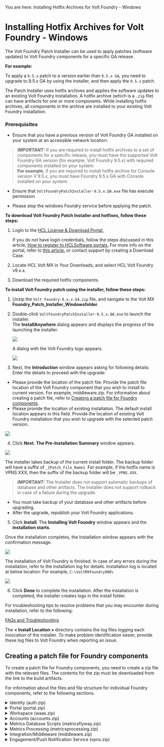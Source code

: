                         

You are here: Installing Hotfix Archives for Volt Foundry - Windows

Installing Hotfix Archives for Volt Foundry - Windows
=======================================================


The Volt Foundry Patch Installer can be used to apply patches (software updates) to Volt Foundry components for a specific GA release.

<b>For example:</b>

To apply a `9.5.x` patch to a version earlier than `9.5.x GA`, you need to upgrade to  9.5.x GA  by using the installer, and then apply the `9.5.x` patch.

The Patch Installer uses hotfix archives and applies the software updates to an existing Volt Foundry Installation. A hotfix archive (which is a `.zip` file) can have artifacts for one or more components. While installing hotfix archives, all components in the archive are installed to your existing Volt Foundry installation.

### Prerequisites

* Ensure that you have a previous version of Volt Foundry GA installed on your system at an accessible network location.

> **_IMPORTANT:_** If you are required to install hotfix archives to a set of components for a specific release, you must have the supported Volt Foundry GA version (for example, Volt Foundry 9.5.x) with required components installed on your system.<br>
<b>For example</b>, if you are required to install hotfix archive for Console version V 9.5.x, you must have Foundry 9.5.x GA with Console installed on your system.</br>


* Ensure that  `VoltFoundryPatchInstaller-9.5.x.QA.exe`  file has execute permission

* Please stop the windows Foundry service before applying the patch.


<b>To download Volt Foundry Patch Installer and hotfixes, follow these steps:</b>

1. Login to the <a href="https://hclsoftware.flexnetoperations.com/flexnet/operationsportal/logon.do" target="_blank">HCL License & Download Portal.</a>

      If you do not have login credentials, follow the steps discussed in this article, <a href="https://support.hcltechsw.com/csm?id=kb_article&sysparm_article=KB0069114" target="_blank">How to register to HCLSoftware portals.</a> For more info on the portal, refer to <a href="https://support.hcltechsw.com/csm?id=kb_article&sysparm_article=KB0073344" target="_blank">this article.</a> or contact support by creating a Download Case.

2. Locate HCL Volt MX in Your Downloads, and select HCL Volt Foundry
   v9.x.x.

3. Download the required hotfix components.


<b>To install Volt Foundry patch using the installer, follow these steps:</b>

1. Unzip the `Volt Foundry-9.x.x.GA.zip` file, and navigate to
   the Volt MX <b>Foundry_Patch_Installer_Windowsfolder</b>.

2. Double-click `VoltFoundryPatchInstaller-9.5.x.QA.exe` to
   launch the installer.<br>
   The <b>InstallAnywhere</b> dialog appears and displays the progress of the launching the installer.


      ![](Resources/Images/voltmx_Foundry_Patch_Installer.png)  


      A dialog with the Volt Foundry logo appears.


      ![](Resources/Images/voltmx-logo.png)  



<ol start="3">
  <li>Next, the <b>Introduction</b> window appears asking for following
   details: Enter the details to proceed with the upgrade:</li>
</ol>

   *    Please provide the location of the patch file: Provide the
        patch file location of the Volt Foundry component that you wish to install to current version. For example, middleware.zip.
        For information about creating a patch file, refer to [Creating a patch file for Foundry components](#creating-a-patch-file-for-foundry-components).
   *    Please provide the location of existing installation. The
        default install location appears in this field.
        Provide the location of existing Volt Foundry installation that you wish to upgrade with the selected patch version.


   ![](Resources/Images/voltmx_introduction.png)  



<ol start="4">
  <li>Click <b>Next</b>. <b>The Pre-Installation Summary</b> window appears.</li>
</ol>


   ![](Resources/Images/voltmx_preinstalled_summary.png) 


   The installer takes backup of the current install folder. The backup folder will have a suffix of `_{Patch_File_Name}`. For example, if the hotfix name is VPNS.XXX, then the suffix of the backup folder will be `_VPNS.XXX`.

   > **_IMPORTANT:_** The Installer does not support automatic backups of database and other artifacts. The Installer does not support rollback in case of a failure during the upgrade.<br>
   -  You must take backup of your database and other artifacts
      before upgrading.<br>
   -  After the upgrade, republish your Volt Foundry
      applications.</br>

<ol start="5">
  <li>Click <b>Install</b>. The <b>Installing Volt Foundry</b> window appears and the <b>installation starts</b>.</li>
</ol>

   Once the installation completes, the Installation window appears with the confirmation message.


![](Resources/Images/voltmx_introduction1.png) 


   The installation of Volt Foundry is finished. In case of any errors during the installation, refer to the installation log for details. Installation log is located at below location: For example, `C:\VoltMXFoundry900\`

![](Resources/Images/Patch5.png) 

<ol start="6">
<li>Click <b>Done</b> to complete the installation. After the installation
   is completed, the installer creates logs in the install folder.</li>
</ol>

   For troubleshooting tips to resolve problems that you may encounter during installation, refer to the following:

   [FAQs and Troubleshooting](https://opensource.hcltechsw.com/volt-mx-docs/95/docs/documentation/Foundry/voltmx_foundry_windows_install_guide/Content/Troubleshooting.html)


   The <b> < Install Location > </b> directory contains the log files logging each invocation of the installer. To make problem identification easier, provide these log files to Volt Foundry when reporting an issue.

## Creating a patch file for Foundry components

To create a patch file for Foundry components, you need to create a zip file with the relevant files. The contents for the zip must be downloaded from the link to the build artifacts.

For information about the files and file structure for individual Foundry components, refer to the following sections.

<details close markdown="block"><summary>Identity (auth.zip)</summary>

*  auth.zip
   
   *  auth (folder)
      *  authService.war
      *  migrations.jar
      *  jboss-logging-3.1.0.CR2.jar
      *  mysql-connector-java-5.1.48.jar
      *  db.sql
      *  auth_config.zip
      *  migrations-auth-db2.zip
      *  migrations-auth-oracle.zip
      *  migrations-auth-sqlserver.zip
      *  migrations.zip

</details>


<details close markdown="block"><summary>Portal (portal.zip)</summary>

*  portal.zip
   
   *  portal (folder)
      *  mbaasportal.war

</details>


<details close markdown="block"><summary>Workspace (waas.zip)</summary>

*  waas.zip
   
   *  waas (folder)
      *  workspaceService.war
      *  waasdb.sql
      *  migrations.zip
      *  migrations-waas-db2.zip
      *  migrations-waas-oracle.zip
      *  migrations-waas-sqlserver.zip
      *  configfiles.zip

</details>



<details close markdown="block"><summary>Accounts (accounts.zip)</summary>

*  accounts.zip
   
   *  accounts (folder)
      *  migrations-accounts-sqlserver.zip
      *  migrations-accounts-oracle.zip
      *  migrations-accounts-db2.zip
      *  accountsdbmigration.zip
      *  accountsAPI.war

</details>


<details close markdown="block"><summary>Metrics Database Scripts (metricsflyway.zip)</summary>

*  metricsflyway.zip
   
   *  metricsflyway (folder)
      *  reportsdb_oracle.zip
      *  reportsdb_mysql.zip
      *  reportsdb_mssql.zip
      *  reportsdb_db2.zip

</details>


<details close markdown="block"><summary>Metrics Processing (metricsprocessing.zip)</summary>

*  metricsprocessing.zip
   
   *  metricsprocessing (folder)
      *  metrics.ear

</details>


<details close markdown="block"><summary>Integration/Middleware (middleware.zip)</summary>

*  middleware.zip
   
   *  middleware (folder)
      *  websphere_metainf.zip
      *  shared-libraries-was8.x.tar
      *  services.war
      *  schema.zip
      *  middleware.war
      *  middleware-system.jar
      *  middleware-libraries.zip
      *  middleware-libraries.tar
      *  middleware-bootconfig.tar
      *  VoltMXWebController.jar
      *  VoltMXWebCommons.jar
      *  VoltMXLuaVM.jar
      *  VoltMXLogger.jar
      *  VoltMXLogger-debug.jar
      *  VoltMXIoT.tar
      *  voltmxcache-derby.jar
      *  jboss-client.jar
      *  install.zip
      *  devicestore-MIDDLEWARE.tar
      *  devicedb_sqlserver.zip
      *  devicedb_oracle.zip
      *  devicedb_mysql.zip
      *  devicedb_db2.zip
      *  derby.jar
      *  admindb_sqlserver.zip
      *  admindb_oracle.zip
      *  admindb_mysql.zip
      *  admindb_db2.zip
      *  admin.war

</details>


<details close markdown="block"><summary>Engagement/Push Notification Service (vpns.zip)</summary>

*  vpns.zip
   
   *  vpns (folder)
      *  sqlserver.zip
      *  sharedlib.tar
      *  quartz-2.2.1.jar
      *  oracle.zip
      *  mysql.zip
      *  vpns.war
   *  vpns-resources.zip
db2.zip

</details>





